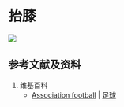# 抬膝

![](/images/在解剖学基础下进行身体锻炼/足球运动过程中的肌肉受力原理/跑步/抬膝/1a1.jpg)

## 参考文献及资料

1. 维基百科
	- [Association football](https://en.wikipedia.org/wiki/Association_football) | [足球](https://zh.wikipedia.org/wiki/%E8%B6%B3%E7%90%83)


